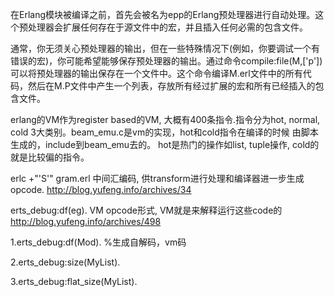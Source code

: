 在Erlang模块被编译之前，首先会被名为epp的Erlang预处理器进行自动处理。这个预处理器会扩展任何存在于源文件中的宏，并且插入任何必需的包含文件。

通常，你无须关心预处理器的输出，但在一些特殊情况下(例如，你要调试一个有错误的宏)，你可能希望能够保存预处理器的输出。通过命令compile:file(M,['p'])可以将预处理器的输出保存在一个文件中。这个命令编译M.erl文件中的所有代码，然后在M.P文件中产生一个列表，存放所有经过扩展的宏和所有已经插入的包含文件。


erlang的VM作为register based的VM, 大概有400条指令.指令分为hot, normal, cold 3大类别。beam_emu.c是vm的实现，hot和cold指令在编译的时候 由脚本生成的，include到beam_emu去的。 hot是热门的操作如list, tuple操作, cold的就是比较偏的指令。


erlc +"'S'" gram.erl 
中间汇编码, 供transform进行处理和编译器进一步生成opcode.
 http://blog.yufeng.info/archives/34


erts_debug:df(eg).
VM opcode形式, VM就是来解释运行这些code的
http://blog.yufeng.info/archives/498


1.erts_debug:df(Mod). %生成自解码，vm码 

2.erts_debug:size(MyList). 

3.erts_debug:flat_size(MyList). 

